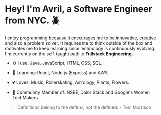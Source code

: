 

# Hey! I'm Avril, a Software Engineer from NYC. :beetle:

I enjoy programming because it encourages me to be innovative, creative and also a problem solver. It requires 
me to think outside of the box and motivates me to keep learning since technology
is continuously evolving. I'm currently on the self-taught path to **Fullstack Engineering**. 


* :gear: I use: Java, JavaScript, HTML, CSS, SQL.

* :brain: Learning: React, Node.js (Express) and AWS.

* :two_hearts: Loves: Music, Rollerskating, Astrology, Plants, Flowers.

* :busts_in_silhouette: Community Member of: NSBE, Color Stack and Google's Women TechMakers.



> Definitions belong to the definer, not the defined. - Toni Morrison





